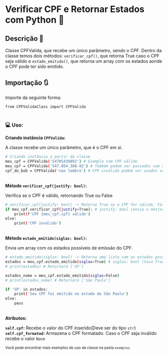 #  Verificar CPF e Retornar Estados com Python 🪪


## Descrição 📍

Classe CPFValida, que recebe um único parâmetro, sendo o CPF. Dentro da classe temos dois métodos: ```verificar_cpf()```, que retorna True caso o CPF seja válido e ```estado_emitido()```, que retorna um array com os estados aonde o CPF pode ter sido emitido. 

## Importação 🔃
Importe da seguinte forma:

```bash
from CPFValidaClass import CPFValida
```

#
### 💻 Uso: 

<strong>Criando instância <code>CPFValida</code>:</strong>

A classe recebe um único parâmetro, que é o CPF em si.
```bash
# Criando instância a partir da classe
meu_cpf = CPFValida('54705438892') # Exemplo com CPF válido
meu_cpf = CPFValida('547.054.388-92') # Também podem ser passados com a formatação completa. O funcionamento continua o mesmo 
cpf_do_bob = CPFValida('nao lembro') # CPF inválido podem ser usados sem problemas na definição de classe
```

<br>
<strong>Método <code>verificar_cpf(justify: bool)</code>:</strong>

Verifica se o CPF é válido, retornando True ou False
```bash
# verificar_cpf(justify: bool) -> Retorna True se o CPF for válido, False caso contrário
if meu_cpf.verificar_cpf(justify=True): # justify: bool (envia o motivo da invalidação, caso seja válido envia uma mensagem de confirmação. O valor padrão é False)
    print(f'CPF {meu_cpf.cpf} válido') 
else:
    print('CPF inválido')
```
<br>
<strong>Método <code>estado_emitido(siglas: bool)</code>:</strong>

Envia um array com os estados possíveis de emissão do CPF.

```bash
# estado_emitido(siglas: bool) -> Retorna uma lista com os estados possíveis onde o CPF pode ter sido emitido.
estados = meu_cpf.estado_emitido(siglas=True) # siglas: bool (Caso True retorna as siglas dos estados, caso False, retorna o nome dos estados. O valor padrão é True)
# print(estados) # Retornará ['SP']

estados_nome = meu_cpf.estado_emitido(siglas=False)
# print(estados_nome) # Retornará ['São Paulo']

if 'SP' in estados:
    print('Seu CPF foi emitido no estado de São Paulo')
else:
    pass
```
<br>
<strong>Atributos:</strong>

<strong><code>self.cpf</code>:</strong> Recebe o valor do CPF inserido(Deve ser do tipo ```str```) <br>
<strong><code>self.cpf_formated</code>:</strong> Armazena o CPF formatado. Caso o CPF seja inválido recebe o valor ```None```


<small>Você pode encontrar mais exemplos do uso da classe na pasta ```exemplos```. </small>

